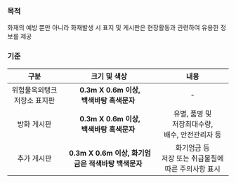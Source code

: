 ### 목적
화재의 예방 뿐만 아니라 화재발생 시 표지 및 게시판은 현장활동과 관련하여 유용한 정보를 제공

### 기준
| 구분 | 크기 및 색상 | 내용 |
|:----:|:--------------------------:|:---------------------------:|
| 위험물옥외탱크저장소 표지판 | &nbsp;**0.3m X 0.6m 이상,<br> 백색바탕 흑색문자**&nbsp; | - |
| 방화 게시판 | &nbsp;**0.3m X 0.6m 이상,<br> 백색바탕 흑색문자**&nbsp; | 유별, 품명 및<br> 저장최대수량,<br> 배수, 안전관리자 등 |
| 추가 게시판 | &nbsp;**0.3m X 0.6m 이상, 화기엄금은 적색바탕 백색문자**&nbsp; | 화기엄금 등<br> 저장 또는 취급물질에 따른 주의사항 표시 |
